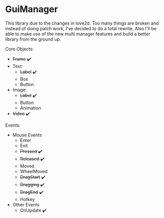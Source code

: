 # GuiManager

This library due to the changes in love2d. Too many things are broken and instead of doing patch work, I've decided to do a total rewrite. Also I'll be able to make use of the new multi manager features and build a better library from the ground up.

Core Objects:
- ~~Frame~~ ✔️
- Text:
  - ~~Label~~ ✔️
  - Box
  - Button
- Image:
  - ~~Label~~ ✔️
  - Button
  - Animation
- ~~Video~~ ✔️

Events:
- Mouse Events
  - Enter
  - Exit
  - ~~Pressed~~ ✔️
  - ~~Released~~ ✔️
  - Moved
  - WheelMoved
  - ~~DragStart~~ ✔️
  - ~~Dragging~~ ✔️
  - ~~DragEnd~~ ✔️
  - Hotkey
- Other Events
  - OnUpdate ✔️
